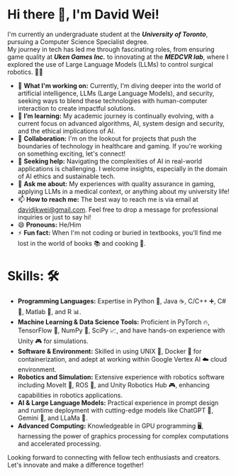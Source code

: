# Hi there 👋, I'm David Wei!

<!--
**david-wei-01001/david-wei-01001** is a ✨ _special_ ✨ repository because its `README.md` (this file) appears on your GitHub profile.
-->

I'm currently an undergraduate student at the ***University of Toronto***, pursuing a Computer Science Specialist degree.\
My journey in tech has led me through fascinating roles, from ensuring game quality at ***Uken Games Inc.*** to innovating at the ***MEDCVR lab***, where I explored the use of Large Language Models (LLMs) to control surgical robotics. 🤖✨

- 🔭 **What I'm working on:** Currently, I'm diving deeper into the world of artificial intelligence, LLMs (Large Language Models), and security, seeking ways to blend these technologies with human-computer interaction to create impactful solutions.
- 🌱 **I’m learning:** My academic journey is continually evolving, with a current focus on advanced algorithms, AI, system design and security, and the ethical implications of AI.
- 👯 **Collaboration:** I'm on the lookout for projects that push the boundaries of technology in healthcare and gaming. If you're working on something exciting, let's connect!
- 🤔 **Seeking help:** Navigating the complexities of AI in real-world applications is challenging. I welcome insights, especially in the domain of AI ethics and sustainable tech.
- 💬 **Ask me about:** My experiences with quality assurance in gaming, applying LLMs in a medical context, or anything about my university life!
- 📫 **How to reach me:** The best way to reach me is via email at davidjkwei@gmail.com. Feel free to drop a message for professional inquiries or just to say hi!
- 😄 **Pronouns:** He/Him
- ⚡ **Fun fact:** When I'm not coding or buried in textbooks, you'll find me lost in the world of books 📚 and cooking 🍳.

# Skills: 🛠️
- **Programming Languages:** Expertise in Python 🐍, Java ☕, C/C++ ➕, C# 🔷, Matlab 🔢, and R 📊.
- **Machine Learning & Data Science Tools:** Proficient in PyTorch 🔥, TensorFlow 🧠, NumPy 🔢, SciPy 📈, and have hands-on experience with Unity 🎮 for simulations.
- **Software & Environment:** Skilled in using UNIX 🐧, Docker 🐳 for containerization, and adept at working within Google Vertex AI ☁️ cloud environment.
- **Robotics and Simulation:** Extensive experience with robotics software including MoveIt 🤖, ROS 🌹, and Unity Robotics Hub 🎮, enhancing capabilities in robotics applications.
- **AI & Large Language Models:** Practical experience in prompt design and runtime deployment with cutting-edge models like ChatGPT 💬, Gemini 🌟, and LLaMa 🦙.
- **Advanced Computing:** Knowledgeable in GPU programming 🖥️, harnessing the power of graphics processing for complex computations and accelerated processing.

Looking forward to connecting with fellow tech enthusiasts and creators. Let's innovate and make a difference together!


